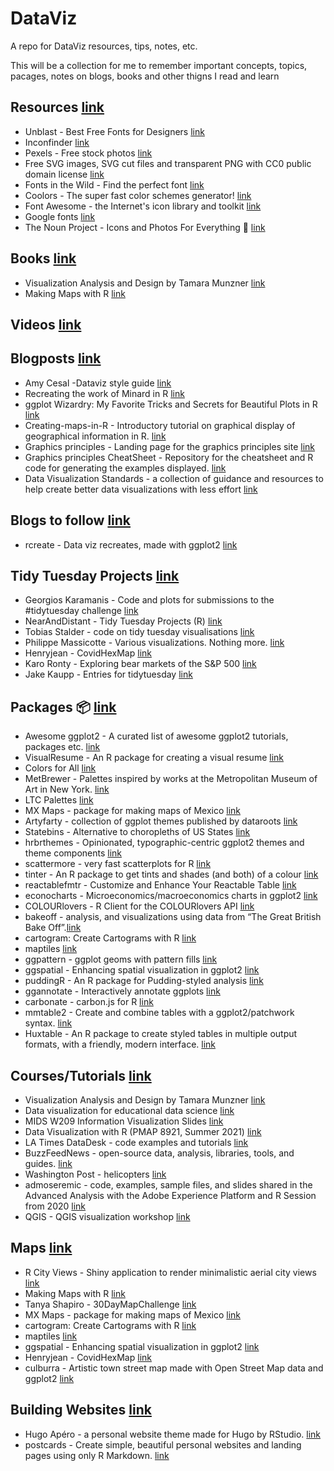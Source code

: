 # DataViz
A repo for DataViz resources, tips, notes, etc. 

This will be a collection for me to remember important concepts, topics, pacages, notes on blogs, books and other thigns I read and learn

## Resources [link]()
* Unblast - Best Free Fonts for Designers [link](https://unblast.com/fonts/)
* Inconfinder [link](https://www.iconfinder.com/)
* Pexels - Free stock photos [link](https://www.pexels.com/)
* Free SVG images, SVG cut files and transparent PNG with CC0 public domain license [link](https://freesvg.org/)
* Fonts in the Wild - Find the perfect font [link](https://www.fontsinthewild.com/free)
* Coolors - The super fast color schemes generator! [link](https://coolors.co/)
* Font Awesome - the Internet's icon library and toolkit [link](https://fontawesome.com/)
* Google fonts [link](https://fonts.google.com/)
* The Noun Project - Icons and Photos For Everything 🌟 [link](https://thenounproject.com)

## Books [link]()
* Visualization Analysis and Design by Tamara Munzner [link](https://www.cs.ubc.ca/~tmm/vadbook/)
* Making Maps with R [link](https://bookdown.org/nicohahn/making_maps_with_r5/docs/introduction.html)

## Videos [link]()

## Blogposts [link]()
* Amy Cesal -Dataviz style guide [link](https://github.com/amycesal/dataviz-style-guide)
* Recreating the work of Minard in R [link](https://github.com/schochastics/minard)
* ggplot Wizardry: My Favorite Tricks and Secrets for Beautiful Plots in R [link](https://github.com/z3tt/OutlierConf2021)
* Creating-maps-in-R - Introductory tutorial on graphical display of geographical information in R. [link](https://github.com/Robinlovelace/Creating-maps-in-R)
* Graphics principles - Landing page for the graphics principles site [link](https://github.com/GraphicsPrinciples/GraphicsPrinciples.github.io)
* Graphics principles CheatSheet - Repository for the cheatsheet and R code for generating the examples displayed. [link](https://github.com/GraphicsPrinciples/CheatSheet)
* Data Visualization Standards - a collection of guidance and resources to help create better data visualizations with less effort  [link](https://xdgov.github.io/data-design-standards/)

## Blogs to follow [link]()
* rcreate - Data viz recreates, made with ggplot2 [link](https://github.com/haro-ca/rcreate)

## Tidy Tuesday Projects [link]()
* Georgios Karamanis - Code and plots for submissions to the #tidytuesday challenge [link](https://github.com/gkaramanis/tidytuesday)
* NearAndDistant - Tidy Tuesday Projects (R) [link](https://github.com/NearAndDistant/data_science_with_r)
* Tobias Stalder - code on tidy tuesday visualisations [link](https://github.com/toebR/Tidy-Tuesday)
* Philippe Massicotte - Various visualizations. Nothing more. [link](https://github.com/PMassicotte/dataviz)
* Henryjean - CovidHexMap [link](https://github.com/Henryjean/CovidHexMap)
* Karo Ronty - Exploring bear markets of the S&P 500 [link](https://github.com/KaroRonty/BearMarkets)
* Jake Kaupp - Entries for tidytuesday [link](https://github.com/jkaupp/tidytuesdays)

## Packages 📦 [link]()
* Awesome ggplot2 - A curated list of awesome ggplot2 tutorials, packages etc. [link](https://github.com/erikgahner/awesome-ggplot2)
* VisualResume - An R package for creating a visual resume [link](https://github.com/ndphillips/VisualResume)
* Colors for All [link](https://github.com/mtennekes/cols4all)
* MetBrewer - Palettes inspired by works at the Metropolitan Museum of Art in New York. [link](https://github.com/BlakeRMills/MetBrewer)
* LTC Palettes [link](https://github.com/loukesio/ltc_palettes)
* MX Maps - package for making maps of Mexico [link](https://github.com/diegovalle/mxmaps)
* Artyfarty -  collection of ggplot themes published by dataroots [link](https://github.com/datarootsio/artyfarty)
* Statebins - Alternative to choropleths of US States [link](https://github.com/hrbrmstr/statebins)
* hrbrthemes - Opinionated, typographic-centric ggplot2 themes and theme components [link](https://github.com/hrbrmstr/hrbrthemes)
* scattermore - very fast scatterplots for R [link](https://github.com/exaexa/scattermore#scattermore)
* tinter - An R package to get tints and shades (and both) of a colour [link](https://github.com/sebdalgarno/tinter)
* reactablefmtr - Customize and Enhance Your Reactable Table [link](https://github.com/kcuilla/reactablefmtr)
* econocharts - Microeconomics/macroeconomics charts in ggplot2 [link](https://github.com/R-CoderDotCom/econocharts)
* COLOURlovers - R Client for the COLOURlovers API [link](https://github.com/andrewheiss/colourlovers)
* bakeoff -  analysis, and visualizations using data from “The Great British Bake Off”.[link](https://github.com/apreshill/bakeoff)
* cartogram: Create Cartograms with R [link](https://github.com/sjewo/cartogram)
* maptiles [link](https://github.com/riatelab/maptiles)
* ggpattern - ggplot geoms with pattern fills [link](https://github.com/coolbutuseless/ggpattern)
* ggspatial - Enhancing spatial visualization in ggplot2 [link](https://github.com/paleolimbot/ggspatial)
* puddingR - An R package for Pudding-styled analysis [link](https://github.com/the-pudding/puddingR)
* ggannotate - Interactively annotate ggplots [link](https://github.com/MattCowgill/ggannotate)   
* carbonate - carbon.js for R [link](https://github.com/yonicd/carbonate)
* mmtable2 - Create and combine tables with a ggplot2/patchwork syntax. [link](https://github.com/ianmoran11/mmtable2/)
* Huxtable - An R package to create styled tables in multiple output formats, with a friendly, modern interface. [link](https://github.com/hughjonesd/huxtable)

## Courses/Tutorials [link]()
* Visualization Analysis and Design by Tamara Munzner [link](https://www.cs.ubc.ca/~tmm/vadbook/)
* Data visualization for educational data science [link](https://github.com/uo-datasci-specialization/c2-dataviz-2021)
* MIDS W209 Information Visualization Slides [link](https://github.com/john-guerra/MIDS_W209_Information_Visualization_Slides)
* Data Visualization with R (PMAP 8921, Summer 2021) [link](https://github.com/andrewheiss/datavizs21.classes.andrewheiss.com)
* LA Times DataDesk - code examples and tutorials [link](https://github.com/datadesk/tutorials)
* BuzzFeedNews - open-source data, analysis, libraries, tools, and guides. [link](https://github.com/BuzzFeedNews/everything)
* Washington Post - helicopters  [link](https://github.com/wpinvestigative/helicopters_dc)
* admoseremic - code, examples, sample files, and slides shared in the Advanced Analysis with the Adobe Experience Platform and R Session from 2020 [link](https://github.com/admoseremic/summit2020)
* QGIS - QGIS visualization workshop [link](https://github.com/GispoCoding/QGIS-visualization-workshop)

## Maps [link]()
* R City Views - Shiny application to render minimalistic aerial city views [link](https://github.com/barajap1?tab=stars)
* Making Maps with R [link](https://bookdown.org/nicohahn/making_maps_with_r5/docs/introduction.html)
* Tanya Shapiro - 30DayMapChallenge [link](https://github.com/tashapiro/30DayMapChallenge)
* MX Maps - package for making maps of Mexico [link](https://github.com/diegovalle/mxmaps)
* cartogram: Create Cartograms with R [link](https://github.com/sjewo/cartogram)
* maptiles [link](https://github.com/riatelab/maptiles)
* ggspatial - Enhancing spatial visualization in ggplot2 [link](https://github.com/paleolimbot/ggspatial)
* Henryjean - CovidHexMap [link](https://github.com/Henryjean/CovidHexMap)
* culburra - Artistic town street map made with Open Street Map data and ggplot2 [link](https://github.com/deanmarchiori/culburra)

## Building Websites [link]()
* Hugo Apéro - a personal website theme made for Hugo by RStudio. [link](https://github.com/hugo-apero/iyo-apero)
* postcards - Create simple, beautiful personal websites and landing pages using only R Markdown. [link](https://github.com/seankross/postcards)

